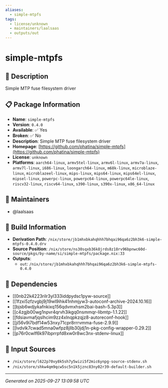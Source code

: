 ```yaml
---
aliases:
  - simple-mtpfs
tags:
  - license/unknown
  - maintainers/laalsaas
  - outputs/out
---
```


# simple-mtpfs

## 📝 Description

Simple MTP fuse filesystem driver

## 📋 Package Information

- **Name**: `simple-mtpfs`
- **Version**: `0.4.0`
- **Available**: ✅ Yes
- **Broken**: ✅ No
- **Description**: Simple MTP fuse filesystem driver
- **Homepage**: [https://github.com/phatina/simple-mtpfs](https://github.com/phatina/simple-mtpfs)
- **License**: `unknown`
- **Platforms**: `aarch64-linux`, `armv5tel-linux`, `armv6l-linux`, `armv7a-linux`, `armv7l-linux`, `i686-linux`, `loongarch64-linux`, `m68k-linux`, `microblaze-linux`, `microblazeel-linux`, `mips-linux`, `mips64-linux`, `mips64el-linux`, `mipsel-linux`, `powerpc-linux`, `powerpc64-linux`, `powerpc64le-linux`, `riscv32-linux`, `riscv64-linux`, `s390-linux`, `s390x-linux`, `x86_64-linux`
## 👥 Maintainers

- @laalsaas


## 🔧 Build Information

- **Derivation Path**: `/nix/store/jb1mhxbkahqhhh7bhqai96qa6z2bh3k6-simple-mtpfs-0.4.0.drv`
- **Source Position**: `/nix/store/ns30sqxb36k8jrds8z18rv96bpnwc60d-source/pkgs/by-name/si/simple-mtpfs/package.nix:33`
- **Outputs**:
  - `out`:  `/nix/store/jb1mhxbkahqhhh7bhqai96qa6z2bh3k6-simple-mtpfs-0.4.0`

## 🔗 Dependencies

- [[0nb22k4223rilr3yl333iddpydsc1pyw-source]]
- [[1fzxi5zfzvgbj9j19wl9ihk41nhmjyw3-autoconf-archive-2024.10.16]]
- [[bjsb6wdjykafnkixq156qdvmxhsm2bai-bash-5.3p3]]
- [[c4zgjb00wg1npvr4qrvh3ikgq0nsmmqr-libmtp-1.1.22]]
- [[fdsiavmafjqslhcim9zz4xlnqpkzqjz8-autoreconf-hook]]
- [[ji56v9i7bdf14w53nxy71cpr8rrrvmma-fuse-2.9.9]]
- [[lvdvlk7cwad5mna0wfpz8jllb30jdj1n-pkg-config-wrapper-0.29.2]]
- [[p76r0cwlf6k97ibprrpfd8xw0r8wc3nx-stdenv-linux]]

## 📁 Input Sources

- `/nix/store/l622p70vy8k5sh7y5wizi5f2mic6ynpg-source-stdenv.sh`
- `/nix/store/shkw4qm9qcw5sc5n1k5jznc83ny02r39-default-builder.sh`

---
*Generated on 2025-09-27 13:09:58 UTC*
